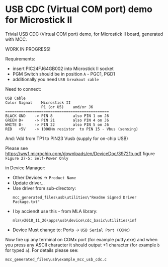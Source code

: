 # USB CDC (Virtual COM port) demo for Microstick II

Trivial USB CDC (Virtual COM port) demo, for Microstick II board,
generated with MCC.

WORK IN PROGRESS!

Requirements:
- insert PIC24FJ64GB002 into Microstick II socket
- PGM Switch should be in position `A` - PGC1, PGD1
- additionally you need `USB breakout cable`

Need to connect:
```
USB Cable
Color Signal    Microstick II
                P1 (or U5)    and/or J6
==============================================
BLACK GND    -> PIN 8         also PIN 1 on J6
GREEN D+     -> PIN 21        also PIN 4 on J6
WHITE D-     -> PIN 22        also PIN 5 on J6
RED   +5V    -> 100OHm resistor  to PIN 15 - Vbus (sensing)
```
And:
Vdd from TP1 to PIN23 Vusb (supply for on-chip USB)

Please see https://ww1.microchip.com/downloads/en/DeviceDoc/39721b.pdf
figure `Figure 27-5: Self-Power Only`

in Device Manager:
* Other Devices -> `Product Name`
* Update driver...
* Use driver from sub-directory:
  ```
  mcc_generated_files\usb\utilities\"Readme Signed Driver Package.txt" 
  ```
* I by acciendt use this - from MLA library:
  ```
  mla\v2018_11_26\apps\usb\device\cdc_basic\utilities\inf
  ```
* Device Must change to: Ports -> `USB Serial Port (COMx)`


Now fire up any terminal on COMx port (for example putty.exe)
and when you press any ASCII character it should output +1 character
(for example `b` for typed `a`). For details please
see:

```
mcc_generated_files\usb\example_mcc_usb_cdc.c 
```






